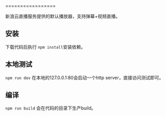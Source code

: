 =================

新浪云直播服务提供的默认播放器，支持弹幕+视频直播。

安装
-----
下载代码后执行 ``npm install``安装依赖。

本地测试
--------
``npm run dev`` 在本地的127.0.0.1:80会启动一个http server，直接访问测试即可。

编译
-----
``npm run build`` 会在代码的目录下生产build。